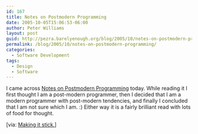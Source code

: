 ```yaml
---
id: 167
title: Notes on Postmodern Programming
date: 2005-10-05T15:06:53-06:00
author: Peter Williams
layout: post
guid: http://pezra.barelyenough.org/blog/2005/10/notes-on-postmodern-programming/
permalink: /blog/2005/10/notes-on-postmodern-programming/
categories:
  - Software Development
tags:
  - Design
  - Software
---
```

I came across [Notes on Postmodern Programming](http://www.mcs.vuw.ac.nz/comp/Publications/CS-TR-02-9.abs.html) today. While reading it I first thought I am a post-modern programmer, then I decided that I am a modern programmer with post-modern tendencies, and finally I concluded that I am not sure which I am. :) Either way it is a fairly brilliant read with lots of food for thought.

<p class='via'>
  [via: <a href='http://patricklogan.blogspot.com/2004/12/language-innovation-and-postmodern.html'>Making it stick.</a>]
</p>